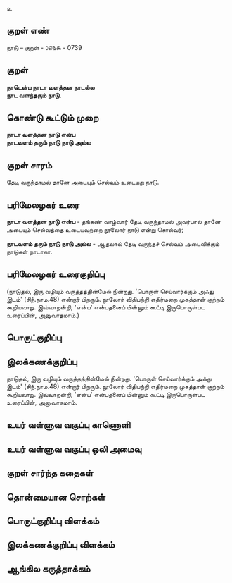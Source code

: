 உ

## குறள் எண் 
நாடு – குறள் - ௦௭௩௯ - 0739

## குறள் 
**நாடென்ப நாடா வளத்தன நாடல்ல**  
**நாட வளந்தரும் நாடு.**

## கொண்டு கூட்டும் முறை
**நாடா வளத்தன நாடு என்ப**  
**நாடவளம் தரும் நாடு நாடு அல்ல** 

## குறள் சாரம் 
தேடி வருந்தாமல் தானே அடையும் செல்வம் உடையது நாடு.  

## பரிமேலழகர் உரை

**நாடா வளத்தன நாடு என்ப** - தங்கண் வாழ்வார் தேடி வருந்தாமல் அவர்பால் தானே அடையும் செல்வத்தை உடையவற்றை நூலோர் நாடு என்று சொல்வர்;

**நாடவளம் தரும் நாடு நாடு அல்ல** - ஆதலால் தேடி வருந்தச் செல்வம் அடைவிக்கும் நாடுகள் நாடாகா. 

## பரிமேலழகர் உரைகுறிப்பு   

(நாடுதல், இரு வழியும் வருத்தத்தின்மேல் நின்றது.  'பொருள் செய்வார்க்கும் அஃது இடம்' (சிந்.நாம.48) என்றார் பிறரும்.  நூலோர் விதிபற்றி எதிர்மறை முகத்தான் குற்றம் கூறியவாறு.  இவ்வாறன்றி, 'என்ப' என்பதனைப் பின்னும் கூட்டி இருபொருள்பட உரைப்பின், அனுவாதமாம்.)

## பொருட்குறிப்பு 


## இலக்கணக்குறிப்பு  
நாடுதல், இரு வழியும் வருத்தத்தின்மேல் நின்றது.  'பொருள் செய்வார்க்கும் அஃது இடம்' (சிந்.நாம.48) என்றார் பிறரும்.  நூலோர் விதிபற்றி எதிர்மறை முகத்தான் குற்றம் கூறியவாறு.  இவ்வாறன்றி, 'என்ப' என்பதனைப் பின்னும் கூட்டி இருபொருள்பட உரைப்பின், அனுவாதமாம்.

## உயர் வள்ளுவ வகுப்பு காணொளி


## உயர் வள்ளுவ வகுப்பு ஒலி அமைவு 

 
## குறள் சார்ந்த கதைகள் 


## தொன்மையான சொற்கள்


## பொருட்குறிப்பு விளக்கம்


## இலக்கணக்குறிப்பு விளக்கம்
   

## ஆங்கில கருத்தாக்கம் 


